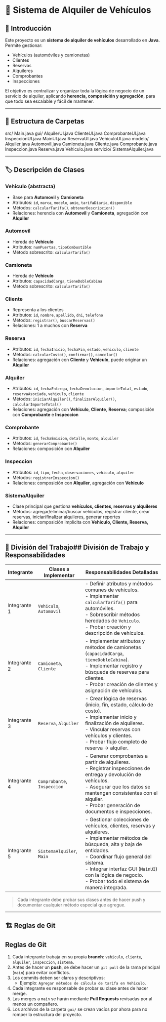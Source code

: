 # 🚗 Sistema de Alquiler de Vehículos

## 📝 Introducción
Este proyecto es un **sistema de alquiler de vehículos** desarrollado en **Java**.  
Permite gestionar:

- Vehículos (automóviles y camionetas)  
- Clientes  
- Reservas  
- Alquileres  
- Comprobantes  
- Inspecciones  

El objetivo es centralizar y organizar toda la lógica de negocio de un servicio de alquiler, aplicando **herencia, composición y agregación**, para que todo sea escalable y fácil de mantener.

---

## 📂 Estructura de Carpetas

src/
Main.java
gui/
AlquilerUI.java
ClienteUI.java
ComprobanteUI.java
InspeccionUI.java
MainUI.java
ReservaUI.java
VehiculoUI.java
modelo/
Alquiler.java
Automovil.java
Camioneta.java
Cliente.java
Comprobante.java
Inspeccion.java
Reserva.java
Vehiculo.java
servicio/
SistemaAlquiler.java


---

## 🏷️ Descripción de Clases

### **Vehiculo (abstracta)**
- Base para **Automovil** y **Camioneta**  
- Atributos: `id`, `marca`, `modelo`, `anio`, `tarifaDiaria`, `disponible`  
- Métodos: `calcularTarifa()`, `obtenerDescripcion()`  
- Relaciones: herencia con **Automovil** y **Camioneta**, agregación con **Alquiler**  

### **Automovil**
- Hereda de **Vehiculo**  
- Atributos: `numPuertas`, `tipoCombustible`  
- Método sobrescrito: `calcularTarifa()`  

### **Camioneta**
- Hereda de **Vehiculo**  
- Atributos: `capacidadCarga`, `tieneDobleCabina`  
- Método sobrescrito: `calcularTarifa()`  

### **Cliente**
- Representa a los clientes  
- Atributos: `id`, `nombre`, `apellido`, `dni`, `telefono`  
- Métodos: `registrar()`, `buscarReservas()`  
- Relaciones: 1 a muchos con **Reserva**  

### **Reserva**
- Atributos: `id`, `fechaInicio`, `fechaFin`, `estado`, `vehiculo`, `cliente`  
- Métodos: `calcularCosto()`, `confirmar()`, `cancelar()`  
- Relaciones: agregación con **Cliente** y **Vehiculo**, puede originar un **Alquiler**  

### **Alquiler**
- Atributos: `id`, `fechaEntrega`, `fechaDevolucion`, `importeTotal`, `estado`, `reservaAsociada`, `vehiculo`, `cliente`  
- Métodos: `iniciarAlquiler()`, `finalizarAlquiler()`, `calcularImporteTotal()`  
- Relaciones: agregación con **Vehiculo**, **Cliente**, **Reserva**; composición con **Comprobante** e **Inspeccion**  

### **Comprobante**
- Atributos: `id`, `fechaEmision`, `detalle`, `monto`, `alquiler`  
- Métodos: `generarComprobante()`  
- Relaciones: composición con **Alquiler**  

### **Inspeccion**
- Atributos: `id`, `tipo`, `fecha`, `observaciones`, `vehiculo`, `alquiler`  
- Métodos: `registrarInspeccion()`  
- Relaciones: composición con **Alquiler**, agregación con **Vehiculo**  

### **SistemaAlquiler**
- Clase principal que gestiona **vehículos, clientes, reservas y alquileres**  
- Métodos: agregar/eliminar/buscar vehículos, registrar cliente, crear reservas, iniciar/finalizar alquileres, generar reportes  
- Relaciones: composición implícita con **Vehiculo, Cliente, Reserva, Alquiler**  

---

## 👥 División del Trabajo## División de Trabajo y Responsabilidades

| Integrante    | Clases a Implementar                | Responsabilidades Detalladas |
|---------------|-----------------------------------|------------------------------|
| Integrante 1  | `Vehiculo`, `Automovil`            | - Definir atributos y métodos comunes de vehículos.<br>- Implementar `calcularTarifa()` para automóviles.<br>- Sobrescribir métodos heredados de `Vehiculo`.<br>- Probar creación y descripción de vehículos. |
| Integrante 2  | `Camioneta`, `Cliente`             | - Implementar atributos y métodos de camionetas (`capacidadCarga`, `tieneDobleCabina`).<br>- Implementar registro y búsqueda de reservas para clientes.<br>- Probar creación de clientes y asignación de vehículos. |
| Integrante 3  | `Reserva`, `Alquiler`              | - Crear lógica de reservas (inicio, fin, estado, cálculo de costo).<br>- Implementar inicio y finalización de alquileres.<br>- Vincular reservas con vehículos y clientes.<br>- Probar flujo completo de reserva → alquiler. |
| Integrante 4  | `Comprobante`, `Inspeccion`        | - Generar comprobantes a partir de alquileres.<br>- Registrar inspecciones de entrega y devolución de vehículos.<br>- Asegurar que los datos se mantengan consistentes con el alquiler.<br>- Probar generación de documentos e inspecciones. |
| Integrante 5  | `SistemaAlquiler`, `Main`          | - Gestionar colecciones de vehículos, clientes, reservas y alquileres.<br>- Implementar métodos de búsqueda, alta y baja de entidades.<br>- Coordinar flujo general del sistema.<br>- Integrar interfaz GUI (`MainUI`) con la lógica de negocio.<br>- Probar todo el sistema de manera integrada. |


> Cada integrante debe probar sus clases antes de hacer push y documentar cualquier método especial que agregue.

---

## 🏗️ Reglas de Git
## Reglas de Git

1. Cada integrante trabaja en su propia **branch**: `vehiculo`, `cliente`, `alquiler`, `inspeccion`, `sistema`.  
2. Antes de hacer un **push**, se debe hacer un `git pull` de la rama principal (`main`) para evitar conflictos.  
3. Los commits deben ser claros y descriptivos:  
   - Ejemplo: `Agregar métodos de cálculo de tarifa en Vehiculo`.  
4. Cada integrante es responsable de probar su clase antes de hacer merge.  
5. Las merges a `main` se harán mediante **Pull Requests** revisadas por al menos un compañero.  
6. Los archivos de la carpeta `gui/` se crean vacíos por ahora para no romper la estructura del proyecto.
